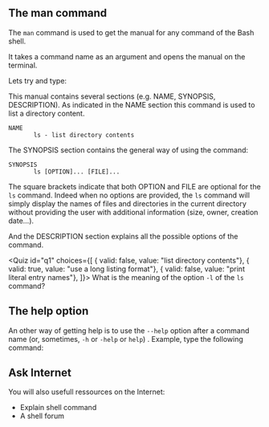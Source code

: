 <script>
import Quiz from "$components/Quiz.svelte";
import Link from "$components/Link.svelte";
import Execute from "$components/Execute.svelte";
</script>

## The man command

The `man` command is used to get the manual for any command of the Bash shell.

It takes a command name as an argument and opens the manual on the terminal.

Lets try and type:

<Execute command="man ls" />

This manual contains several sections (e.g. NAME, SYNOPSIS, DESCRIPTION).
As indicated in the NAME section this command is used to list a directory content.

```
NAME
       ls - list directory contents
```

The SYNOPSIS section contains the general way of using the command:

```
SYNOPSIS
       ls [OPTION]... [FILE]...
```

The square brackets indicate that both OPTION and FILE are optional for the `ls` command.
Indeed when no options are provided, the `ls` command will simply display the names of files and directories in the current directory without providing the user with additional information (size, owner, creation date...).

And the DESCRIPTION section explains all the possible options of the command.

<Quiz id="q1" choices={[
{ valid: false, value: "list directory contents"},
{ valid: true, value: "use a long listing format"},
{ valid: false, value: "print literal entry names"},
]}>
<span slot="prompt">
What is the meaning of the option `-l` of the `ls` command?
</span>
</Quiz>

## The help option

An other way of getting help is to use the `--help` option after a command name (or, sometimes, `-h` or `-help` or `help`) .
Example, type the following command:

<Execute command="ls --help" />

## Ask Internet

You will also usefull ressources on the Internet:

- <Link href="https://explainshell.com">Explain shell command</Link>
- <Link href="https://stackoverflow.com">A shell forum</Link>
